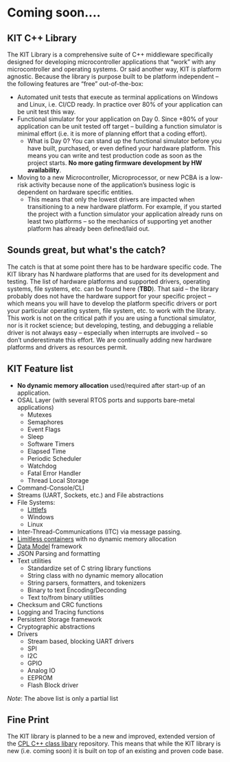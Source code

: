 # Coming soon....

## KIT C++ Library
The KIT Library is a comprehensive suite of C++ middleware specifically designed for developing microcontroller 
applications that “work” with any microcontroller and operating systems.  Or said another way, KIT is platform
agnostic.  Because the library is purpose built to be platform independent – the following features are “free” 
out-of-the-box:
* Automated unit tests that execute as terminal applications on Windows and Linux, i.e. CI/CD ready.  In practice
  over 80% of your application can be unit test this way.
* Functional simulator for your application on Day 0.  Since +80% of your application can be unit tested off
  target – building a function simulator is minimal effort (i.e. it is more of planning effort that a coding effort).
  * What is Day 0?  You can stand up the functional simulator before you have built, purchased, or even defined your
    hardware platform.  This means you can write and test production code as soon as the project starts. **No more
    gating firmware development by HW availability**.
* Moving to a new Microcontroller, Microprocessor, or new PCBA is a low-risk activity because none of the application’s business
  logic is dependent on hardware specific entities.  
  * This means that only the lowest drivers are impacted when transitioning to a new hardware platform.  For example,
    if you started the project with a function simulator your application already runs on least two platforms – so
    the mechanics of supporting yet another platform has already been defined/laid out.

## Sounds great, but what's the catch?
The catch is that at some point there has to be hardware specific code.  The KIT library has N hardware platforms 
that are used for its development and testing.  The list of hardware platforms and supported drivers, operating systems, 
file systems, etc. can be found here (**TBD**).  That said – the library probably does not have the hardware support for 
your specific project – which means you will have to develop the platform specific drivers or port your particular 
operating system, file system, etc. to work with the library.   This work is not on the critical path if you are using 
a functional simulator, nor is it rocket science; but developing, testing, and debugging a reliable driver is not 
always easy – especially when interrupts are involved – so don’t underestimate this effort. We are continually adding 
new hardware platforms and drivers as resources permit.

## KIT Feature list
*	**No dynamic memory allocation** used/required after start-up of an application.
* OSAL Layer (with several RTOS ports and supports bare-metal applications)
  * Mutexes
  * Semaphores
  * Event Flags
  * Sleep
  * Software Timers 
  * Elapsed Time
  * Periodic Scheduler
  * Watchdog
  * Fatal Error Handler
  * Thread Local Storage
* Command-Console/CLI
*	Streams (UART, Sockets, etc.) and File abstractions 
  * File Systems:
    * [Littlefs](https://github.com/littlefs-project/littlefs)
    * Windows
    * Linux
* Inter-Thread-Communications (ITC) via message passing.
*	[Limitless containers](https://patternsinthemachine.net/2022/09/limitless-containers-without-dynamic-memory-allocation-in-c-c/) with no dynamic memory allocation
*	[Data Model](https://patternsinthemachine.net/2022/12/data-model-introduction-to-the-data-model-architecture/) framework 
*	JSON Parsing and formatting
* Text utilities
  *	Standardize set of C string library functions
  * String class with no dynamic memory allocation
  * String parsers, formatters, and tokenizers
  * Binary to text Encoding/Deconding
  * Text to/from binary utilities
*	Checksum and CRC functions
*	Logging and Tracing functions
*	Persistent Storage framework
*	Cryptographic abstractions
* Drivers
  * Stream based, blocking UART drivers
  * SPI
  * I2C
  * GPIO
  * Analog IO
  * EEPROM
  * Flash Block driver

*Note*: The above list is only a partial list
 
## Fine Print
The KIT library is planned to be a new and improved, extended version of the [CPL C++ class libary](https://github.com/johnttaylor/colony.core)
repository.  This means that while the KIT library is new (i.e. coming soon) it is built on top of an existing and proven code base.

